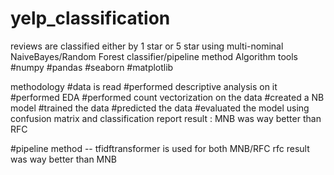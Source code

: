 # yelp_classification
reviews are classified either by 1 star or 5 star using multi-nominal NaiveBayes/Random Forest classifier/pipeline method Algorithm
tools 
#numpy
#pandas 
#seaborn
#matplotlib

methodology
#data is read
#performed descriptive analysis on it
#performed EDA
#performed count vectorization on the data
#created a NB model
#trained the data
#predicted the data
#evaluated the model using confusion matrix and classification report 
result : MNB was way better than RFC

#pipeline method -- tfidftransformer is used for both MNB/RFC
rfc result was way better than MNB
